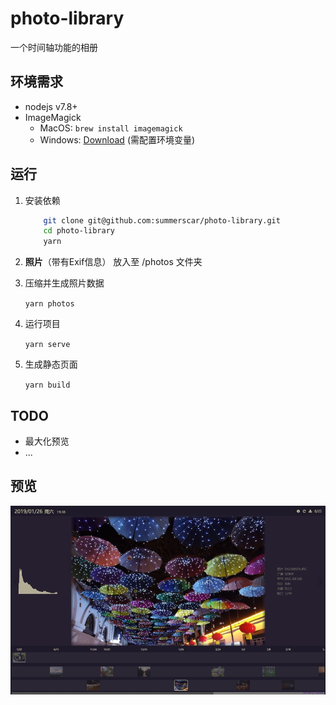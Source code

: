 # photo-library

一个时间轴功能的相册

## 环境需求

* nodejs v7.8+
* ImageMagick
    * MacOS:  ```brew install imagemagick```
    * Windows: [Download](http://www.imagemagick.com.cn/download.html) (需配置环境变量)

## 运行

1. 安装依赖

    ```bash
        git clone git@github.com:summerscar/photo-library.git
        cd photo-library
        yarn
    ```

2. **照片**（带有Exif信息） 放入至 /photos 文件夹

3. 压缩并生成照片数据

    ```yarn photos```

4. 运行项目

    ```yarn serve```

5. 生成静态页面

    ```yarn build```

## TODO

* 最大化预览
* ...

## 预览

![preview](./preview/preview.jpg)
